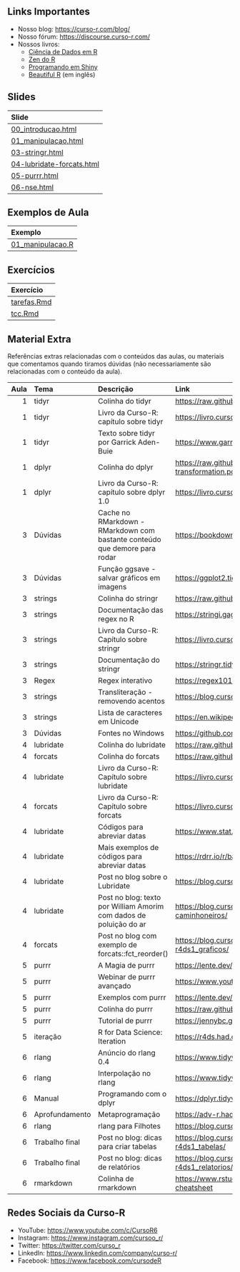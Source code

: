
<!-- README.md is generated from README.Rmd. Please edit that file -->

## Links Importantes

- Nosso blog: <https://curso-r.com/blog/>
- Nosso fórum: <https://discourse.curso-r.com/>
- Nossos livros:
  - [Ciência de Dados em R](https://livro.curso-r.com/)
  - [Zen do R](https://curso-r.github.io/zen-do-r/)
  - [Programando em Shiny](https://programando-em-shiny.curso-r.com/)
  - [Beautiful R](https://curso-r.github.io/beautiful-r/) (em inglês)

## Slides

| Slide                                                                                                           |
|:----------------------------------------------------------------------------------------------------------------|
| [00_introducao.html](https://curso-r.github.io/202303-r4ds-2/materiais/slides/00_introducao.html)               |
| [01_manipulacao.html](https://curso-r.github.io/202303-r4ds-2/materiais/slides/01_manipulacao.html)             |
| [03-stringr.html](https://curso-r.github.io/202303-r4ds-2/materiais/slides/03-stringr.html)                     |
| [04-lubridate-forcats.html](https://curso-r.github.io/202303-r4ds-2/materiais/slides/04-lubridate-forcats.html) |
| [05-purrr.html](https://curso-r.github.io/202303-r4ds-2/materiais/slides/05-purrr.html)                         |
| [06-nse.html](https://curso-r.github.io/202303-r4ds-2/materiais/slides/06-nse.html)                             |

## Exemplos de Aula

| Exemplo                                                                               |
|:--------------------------------------------------------------------------------------|
| [01_manipulacao.R](https://curso-r.github.io/202303-r4ds-2/exemplos/01_manipulacao.R) |

## Exercícios

| Exercício                                                                               |
|:----------------------------------------------------------------------------------------|
| [tarefas.Rmd](https://curso-r.github.io/202303-r4ds-2/materiais/exercicios/tarefas.Rmd) |
| [tcc.Rmd](https://curso-r.github.io/202303-r4ds-2/materiais/exercicios/tcc.Rmd)         |

## Material Extra

Referências extras relacionadas com o conteúdos das aulas, ou materiais
que comentamos quando tiramos dúvidas (não necessariamente são
relacionadas com o conteúdo da aula).

| Aula | Tema           | Descrição                                                                  | Link                                                                                 |
|-----:|:---------------|:---------------------------------------------------------------------------|:-------------------------------------------------------------------------------------|
|    1 | tidyr          | Colinha do tidyr                                                           | <https://raw.githubusercontent.com/rstudio/cheatsheets/main/tidyr.pdf>               |
|    1 | tidyr          | Livro da Curso-R: capítulo sobre tidyr                                     | <https://livro.curso-r.com/7-3-tidyr.html>                                           |
|    1 | tidyr          | Texto sobre tidyr por Garrick Aden-Buie                                    | <https://www.garrickadenbuie.com/project/tidyexplain/>                               |
|    1 | dplyr          | Colinha do dplyr                                                           | <https://raw.githubusercontent.com/rstudio/cheatsheets/main/data-transformation.pdf> |
|    1 | dplyr          | Livro da Curso-R: capítulo sobre dplyr 1.0                                 | <https://livro.curso-r.com/7-2-dplyr.html#dplyr-1.0>                                 |
|    3 | Dúvidas        | Cache no RMarkdown - RMarkdown com bastante conteúdo que demore para rodar | <https://bookdown.org/yihui/rmarkdown-cookbook/cache.html>                           |
|    3 | Dúvidas        | Função ggsave - salvar gráficos em imagens                                 | <https://ggplot2.tidyverse.org/reference/ggsave.html>                                |
|    3 | strings        | Colinha do stringr                                                         | <https://raw.githubusercontent.com/rstudio/cheatsheets/main/strings.pdf>             |
|    3 | strings        | Documentação das regex no R                                                | <https://stringi.gagolewski.com/rapi/about_search_regex.html>                        |
|    3 | strings        | Livro da Curso-R: Capítulo sobre stringr                                   | <https://livro.curso-r.com/7-4-o-pacote-stringr.html>                                |
|    3 | strings        | Documentação do stringr                                                    | <https://stringr.tidyverse.org/articles/stringr.html>                                |
|    3 | Regex          | Regex interativo                                                           | <https://regex101.com/>                                                              |
|    3 | strings        | Transliteração - removendo acentos                                         | <https://blog.curso-r.com/posts/2019-08-29-transliteracao/>                          |
|    3 | strings        | Lista de caracteres em Unicode                                             | <https://en.wikipedia.org/wiki/List_of_Unicode_characters>                           |
|    3 | Dúvidas        | Fontes no Windows                                                          | <https://github.com/wch/extrafont>                                                   |
|    4 | lubridate      | Colinha do lubridate                                                       | <https://raw.githubusercontent.com/rstudio/cheatsheets/main/lubridate.pdf>           |
|    4 | forcats        | Colinha do forcats                                                         | <https://raw.githubusercontent.com/rstudio/cheatsheets/main/factors.pdf>             |
|    4 | lubridate      | Livro da Curso-R: Capítulo sobre lubridate                                 | <https://livro.curso-r.com/7-5-o-pacote-lubridate.html>                              |
|    4 | forcats        | Livro da Curso-R: Capítulo sobre forcats                                   | <https://livro.curso-r.com/7-6-forcats.html>                                         |
|    4 | lubridate      | Códigos para abreviar datas                                                | <https://www.stat.berkeley.edu/~s133/dates.html>                                     |
|    4 | lubridate      | Mais exemplos de códigos para abreviar datas                               | <https://rdrr.io/r/base/strptime.html>                                               |
|    4 | lubridate      | Post no blog sobre o Lubridate                                             | <https://blog.curso-r.com/posts/2021-11-16.lubridate/>                               |
|    4 | lubridate      | Post no blog: texto por William Amorim com dados de poluição do ar         | <https://blog.curso-r.com/posts/2018-06-18-poluicao-greve-caminhoneiros/>            |
|    4 | forcats        | Post no blog com exemplo de forcats::fct_reorder()                         | <https://blog.curso-r.com/posts/2020-17-02-dicas-relatorios-r4ds1_graficos/>         |
|    5 | purrr          | A Magia de purrr                                                           | <https://lente.dev/posts/magica-purrr/>                                              |
|    5 | purrr          | Webinar de purrr avançado                                                  | <https://www.youtube.com/watch?v=vb1lD9_AFcU>                                        |
|    5 | purrr          | Exemplos com purrr                                                         | <https://lente.dev/advanced-purrr.pdf>                                               |
|    5 | purrr          | Colinha do purrr                                                           | <https://raw.githubusercontent.com/rstudio/cheatsheets/main/purrr.pdf>               |
|    5 | purrr          | Tutorial de purrr                                                          | <https://jennybc.github.io/purrr-tutorial/>                                          |
|    5 | iteração       | R for Data Science: Iteration                                              | <https://r4ds.had.co.nz/iteration.html>                                              |
|    6 | rlang          | Anúncio do rlang 0.4                                                       | <https://www.tidyverse.org/blog/2019/06/rlang-0-4-0/>                                |
|    6 | rlang          | Interpolação no rlang                                                      | <https://www.tidyverse.org/blog/2020/02/glue-strings-and-tidy-eval/>                 |
|    6 | Manual         | Programando com o dplyr                                                    | <https://dplyr.tidyverse.org/articles/programming.html>                              |
|    6 | Aprofundamento | Metaprogramação                                                            | <https://adv-r.hadley.nz/metaprogramming.html>                                       |
|    6 | rlang          | rlang para Filhotes                                                        | <https://blog.curso-r.com/posts/2021-07-27-rlang-para-filhotes>                      |
|    6 | Trabalho final | Post no blog: dicas para criar tabelas                                     | <https://blog.curso-r.com/posts/2020-12-03-dicas-relatorios-r4ds1_tabelas/>          |
|    6 | Trabalho final | Post no blog: dicas de relatórios                                          | <https://blog.curso-r.com/posts/2021-03-15-dicas-relatorios-r4ds1_relatorios/>       |
|    6 | rmarkdown      | Colinha de rmarkdown                                                       | <https://www.rstudio.com/wp-content/uploads/2015/02/rmarkdown-cheatsheet>            |

## Redes Sociais da Curso-R

- YouTube: <https://www.youtube.com/c/CursoR6>
- Instagram: <https://www.instagram.com/cursoo_r/>
- Twitter: <https://twitter.com/curso_r>
- LinkedIn: <https://www.linkedin.com/company/curso-r/>
- Facebook: <https://www.facebook.com/cursodeR>
